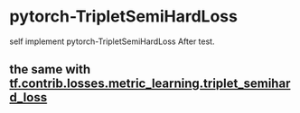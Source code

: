 # pytorch-TripletSemiHardLoss
self implement pytorch-TripletSemiHardLoss After test.

## the same with [tf.contrib.losses.metric_learning.triplet_semihard_loss](https://github.com/tensorflow/tensorflow/blob/r1.15/tensorflow/contrib/losses/python/metric_learning/metric_loss_ops.py)
